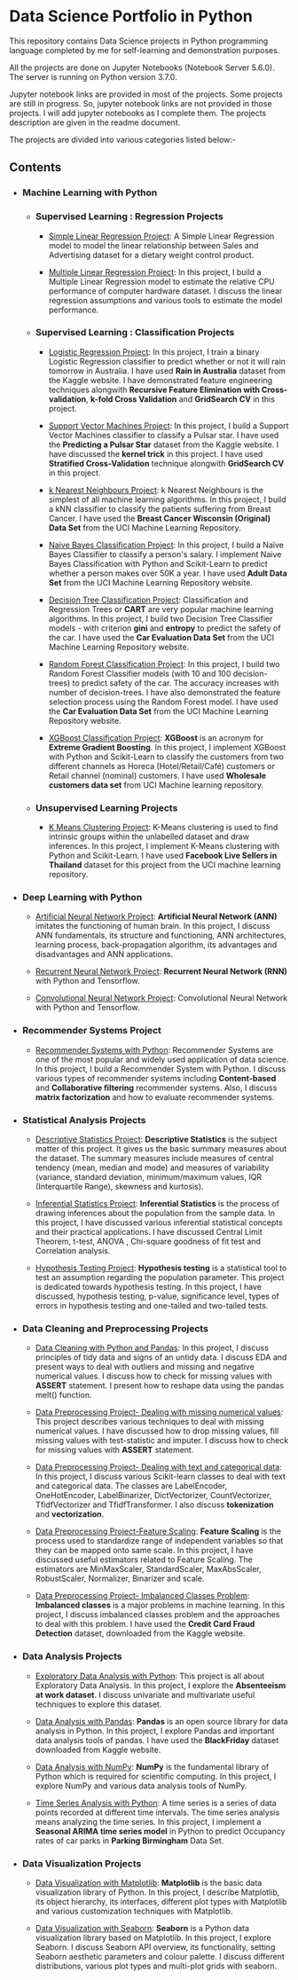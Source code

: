 # Data Science Portfolio in Python

This repository contains Data Science projects in Python programming language completed by me for self-learning and demonstration purposes. 

All the projects are done on Jupyter Notebooks (Notebook Server 5.6.0). The server is running on Python version 3.7.0.

Jupyter notebook links are provided in most of the projects. Some projects are still in progress. So, jupyter notebook links are not provided in those projects. I will add jupyter notebooks as I complete them. The projects description are given in the readme document.

The projects are divided into various categories listed below:- 

## Contents
 
  - ### Machine Learning with Python 
      
      -  ### Supervised Learning : Regression Projects
   
          * [Simple Linear Regression Project](https://github.com/pb111/Simple-Linear-Regression-Project/blob/master/SLRProject.ipynb): A Simple Linear Regression model to model the linear relationship between Sales and Advertising dataset for a dietary weight control product.   
       
          * [Multiple Linear Regression Project](https://github.com/pb111/Multiple-Linear-Regression-Project/blob/master/Multiple%20Linear%20Regression%20using%20Scikit-Learn.ipynb): In this project, I build a Multiple Linear Regression model to estimate the relative CPU performance of computer hardware dataset. I discuss the linear regression assumptions and various tools to estimate the model performance.
          
          
          
          

      - ### Supervised Learning : Classification Projects
      
      
          * [Logistic Regression Project](https://github.com/pb111/Logistic-Regression-in-Python-Project/blob/master/Logistic%20Regression%20with%20Python%20and%20Scikit-Learn.ipynb): In this project, I train a binary Logistic Regression classifier to predict whether or not it will rain tomorrow in Australia. I have used **Rain in Australia** dataset from the Kaggle website. I have demonstrated feature engineering techniques alongwith **Recursive Feature Elimination with Cross-validation**, **k-fold Cross Validation** and **GridSearch CV** in this project.
                    
          * [Support Vector Machines Project](https://github.com/pb111/Support-Vector-Machines-Project/blob/master/Support%20Vector%20Machines%20with%20Python%20and%20Scikit-Learn.ipynb): In this project, I build a Support Vector Machines classifier to classify a Pulsar star. I have used the **Predicting a Pulsar Star** dataset from the Kaggle website. I have  discussed the **kernel trick** in this project. I have used **Stratified Cross-Validation** technique alongwith **GridSearch CV** in this project.     
          
          * [k Nearest Neighbours Project](https://github.com/pb111/k-Nearest-Neighbours-Project/blob/master/k%20Nearest%20Neighbours%20with%20Python%20and%20Scikit-Learn.ipynb): k Nearest Neighbours is the simplest of all machine learning algorithms. In this project, I build a kNN classifier to classify the patients suffering from Breast Cancer. I have used the **Breast Cancer Wisconsin (Original) Data Set** from the UCI Machine Learning Repository.
          
          
          * [Naive Bayes Classification Project](https://github.com/pb111/Naive-Bayes-Classification-Project/blob/master/Na%C3%AFve%20Bayes%20Classification%20with%20Python%20and%20Scikit-Learn.ipynb): In this project, I build a Naïve Bayes Classifier to classify a person's salary. I implement Naive Bayes Classification with Python and Scikit-Learn to predict whether a person makes over 50K a year. I have used **Adult Data Set** from the UCI Machine Learning Repository website.
       
       
          * [Decision Tree Classification Project](https://github.com/pb111/Decision-Tree-Classification-Project/blob/master/Decision-Tree%20Classification%20with%20Python%20and%20Scikit-Learn.ipynb): Classification and Regression Trees or **CART** are very popular machine learning algorithms. In this project, I build two Decision Tree Classifier models - with criterion **gini** and **entropy** to predict the safety of the car. I have used the **Car Evaluation Data Set** from the UCI Machine Learning Repository website.
          
          
          * [Random Forest Classification Project](https://github.com/pb111/Random-Forest-Classifier-Project/blob/master/Random%20Forest%20Classification%20with%20Python%20and%20Scikit-Learn.ipynb): In this project, I build two Random Forest Classifier models (with 10 and 100 decision-trees) to predict safety of the car. The accuracy increases with number of decision-trees. I have also demonstrated the feature selection process using the Random Forest model. I have used the **Car Evaluation Data Set**  from the UCI Machine Learning Repository website.


                    
          * [XGBoost Classification Project](https://github.com/pb111/XGBoost-Classification-Project/blob/master/XGBoost%20with%20Python%20and%20Scikit-Learn.ipynb): **XGBoost** is an acronym for **Extreme Gradient Boosting**. In this project, I implement XGBoost with Python and Scikit-Learn to classify the customers from two different channels as Horeca (Hotel/Retail/Café) customers or Retail channel (nominal) customers. I have used **Wholesale customers data set** from UCI Machine learning repository.           
                            
       
       - ### Unsupervised Learning Projects
       
       
          * [K Means Clustering Project](https://github.com/pb111/K-Means-Clustering-Project/blob/master/K-Means%20Clustering%20with%20Python%20and%20Scikit-Learn.ipynb): K-Means clustering is used to find intrinsic groups within the unlabelled dataset and draw inferences. In this project, I implement K-Means clustering with Python and Scikit-Learn. I have used **Facebook Live Sellers in Thailand** dataset for this project from the UCI machine learning repository. 
          
  - ### Deep Learning with Python 
  
       * [Artificial Neural Network Project](https://github.com/pb111/Artificial-Neural-Network): **Artificial Neural Network (ANN)** imitates the functioning of human brain. In this project, I discuss ANN fundamentals, its structure and functioning, ANN architectures, learning process, back-propagation algorithm, its advantages and disadvantages and ANN applications.
       
       * [Recurrent Neural Network Project](https://github.com/pb111/Recurrent-Neural-Network): **Recurrent Neural Network (RNN)** with Python and Tensorflow.
          
       * [Convolutional Neural Network Project](https://github.com/pb111/Convolutional-Neural-Network): Convolutional Neural Network with Python and Tensorflow.
       
       
  - ### Recommender Systems Project   
              
       - [Recommender Systems with Python](https://github.com/pb111/Recommender-Systems-with-Python/blob/master/README.md): Recommender Systems are one of the most popular and widely used application of data science. In this project, I build a Recommender System with Python. I discuss various types of recommender systems including **Content-based** and **Collaborative filtering** recommender systems. Also, I discuss **matrix factorization** and how to evaluate recommender systems.
   
  
  -  ### Statistical Analysis Projects   
   
       - [Descriptive Statistics Project](https://github.com/pb111/Descriptive-Statistics-Project/blob/master/Descriptive%20Statistics%20with%20Python.ipynb): **Descriptive Statistics** is the subject matter of this project. It gives us the basic summary measures about the dataset.  The summary measures include measures of central tendency (mean, median and mode) and measures of variability (variance, standard deviation, minimum/maximum values, IQR (Interquartile Range), skewness and kurtosis). 
       
       
       - [Inferential Statistics Project](https://github.com/pb111/Inferential-Statistics-Project/blob/master/README.md): **Inferential Statistics** is the process of drawing inferences about the population from the sample data. In this project, I have discussed various inferential statistical concepts and their practical applications. I have discussed Central Limit Theorem, t-test, ANOVA , Chi-square goodness of fit test and Correlation analysis.
       
       
       - [Hypothesis Testing Project](https://github.com/pb111/Hypothesis-Testing-Project/blob/master/README.md): **Hypothesis testing** is a statistical tool to test an assumption regarding the population parameter. This project is dedicated towards hypothesis testing. In this project, I have discussed, hypothesis testing, p-value, significance level, types of errors in hypothesis testing and one-tailed and two-tailed tests.   
       
   
  -  ### Data Cleaning and Preprocessing Projects
   
       - [Data Cleaning with Python and Pandas](https://github.com/pb111/Data-Cleaning-with-Python-NumPy-and-Pandas/blob/master/Data%20Cleaning%20with%20Python%20and%20Pandas.ipynb): In this project, I discuss principles of tidy data and signs of an untidy data. I discuss EDA and present ways to deal with outliers and missing and negative numerical values. I discuss how to check for missing values with **ASSERT** statement. I present how to reshape data using the pandas melt() function.
       
   
       - [Data Preprocessing Project- Dealing with missing numerical values](https://github.com/pb111/Data-Preprocessing-Project-Dealing-with-Missing-Numerical-Values/blob/master/Data%20Preprocessing%20Project%20-%20Dealing%20with%20Missing%20Numerical%20Values.ipynb): This project describes various techniques to deal with missing numerical values. I have discussed how to drop missing values, fill missing values with test-statistic and imputer. I discuss how to check for missing values with **ASSERT** statement.
       
       - [Data Preprocessing Project- Dealing with text and categorical data](https://github.com/pb111/Data-Preprocessing-Project-Dealing-with-Text-and-Categorical-Data-/blob/master/Data%20Preprocessing%20Project%20-%20Dealing%20with%20Text%20and%20Categorical%20data.ipynb): In this project, I discuss various Scikit-learn classes to deal with text and categorical data. The classes are LabelEncoder, OneHotEncoder, LabelBinarizer, DictVectorizer, CountVectorizer, TfidfVectorizer and TfidfTransformer. I also discuss **tokenization** and **vectorization**.
       
        - [Data Preprocessing Project-Feature Scaling](https://github.com/pb111/Data-Preprocessing-Project-Feature-Scaling/blob/master/Data%20Preprocessing%20Project%20-%20Feature%20Scaling.ipynb): **Feature Scaling** is the process used to standardize range of independent variables so that they can be mapped onto same scale. In this project, I have discussed useful estimators related to Feature Scaling. The estimators are MinMaxScaler, StandardScaler, MaxAbsScaler, RobustScaler, Normalizer, Binarizer and scale.
       
       - [Data Preprocessing Project- Imbalanced Classes Problem](https://github.com/pb111/Data-Preprocessing-Project-Imbalanced-Classes-Problem/blob/master/Data%20Preprocessing%20Project%20-%20Imbalanced%20Classes%20Problem.ipynb): **Imbalanced classes** is a major problems in machine learning. In this project, I discuss imbalanced classes problem and the approaches to deal with this problem. I have used the **Credit Card Fraud Detection** dataset, downloaded from the Kaggle website.     
       
         
        
       
   - ### Data Analysis Projects
   
      - [Exploratory Data Analysis with Python](https://github.com/pb111/Exploratory-Data-Analysis-with-Python-Project/blob/master/Exploratory%20Data%20Analysis%20with%20Python.ipynb): This project is all about Exploratory Data Analysis. In this project, I explore the **Absenteeism at work dataset**. I discuss univariate and multivariate useful techniques to explore this dataset.
      
      
      - [Data Analysis with Pandas](https://github.com/pb111/Data-Analysis-with-Pandas/blob/master/Data%20Analysis%20with%20Pandas.ipynb): **Pandas** is an open source library for data analysis in Python. In this project, I explore Pandas and important data analysis tools of pandas. I have used the **BlackFriday** dataset downloaded from Kaggle website.

      
       - [Data Analysis with NumPy](https://github.com/pb111/Data-Analysis-with-NumPy/blob/master/Data%20Analysis%20with%20NumPy.ipynb): **NumPy** is the fundamental library of Python which is required for scientific computing. In this project, I explore NumPy and various data analysis tools of NumPy.
       
       
       - [Time Series Analysis with Python](https://github.com/pb111/Time-series-analysis-with-Python/blob/master/Time%20Series%20Analysis%20in%20Python.ipynb): A time series is a series of data points recorded at different time intervals. The time series analysis means analyzing the time series. In this project, I implement a **Seasonal ARIMA time series model** in Python to predict Occupancy rates of car parks in **Parking Birmingham** Data Set.
       
       
   - ### Data Visualization Projects
     
       - [Data Visualization with Matplotlib](https://github.com/pb111/Data-Visualization-with-Matplotlib-Project/blob/master/Data%20Visualization%20with%20Matplotlib.ipynb): **Matplotlib** is the basic data visualization library of Python. In this project, I describe Matplotlib, its object hierarchy, its interfaces, different plot types with Matplotlib and various customization techniques with Matplotlib.
       
       - [Data Visualization with Seaborn](https://github.com/pb111/Data-Visualization-with-Seaborn): **Seaborn** is a Python data visualization library based on Matplotlib. In this project, I explore Seaborn. I discuss Seaborn API overview, its functionality, setting Seaborn aesthetic parameters and colour palette. I discuss different distributions, various plot types and multi-plot grids 
with seaborn.  
       
       
   
